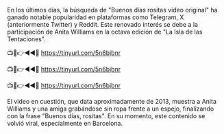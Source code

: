 En los últimos días, la búsqueda de "Buenos días rositas video original" ha ganado notable popularidad en plataformas como Telegram, X (anteriormente Twitter) y Reddit. Este renovado interés se debe a la participación de Anita Williams en la octava edición de "La Isla de las Tentaciones".


📺📱👉◄◄🔴  https://tinyurl.com/5n6bjbnr

📺📱👉◄◄🔴  https://tinyurl.com/5n6bjbnr

📺📱👉◄◄🔴  https://tinyurl.com/5n6bjbnr



El video en cuestión, que data aproximadamente de 2013, muestra a Anita Williams y una amiga grabándose sin ropa frente a un espejo, finalizando con la frase "Buenos días, rositas". En su momento, este contenido se volvió viral, especialmente en Barcelona.
